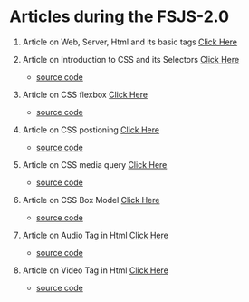 # Articles during the FSJS-2.0

1. Article on Web, Server, Html and its basic tags [Click Here](https://medium.com/@subhamkr1995dob/article-on-web-servers-html-and-its-basic-tags-1947090b224c)

2. Article on Introduction to CSS and its Selectors
[Click Here](https://medium.com/@subhamkr1995dob/article-on-the-introduction-to-css-and-its-selectors-c4c254135387)
    * [source code](https://github.com/Gaurav-Dev24/FSJS-2.0/tree/main/Article%20source%20code/Selectors)
3. Article on CSS flexbox
[Click Here](https://medium.com/@subhamkr1995dob/article-on-css-flexbox-5d61bbd3576f)
    * [source code](https://github.com/Gaurav-Dev24/FSJS-2.0/tree/main/Article%20source%20code/Flexbox)
4. Article on CSS postioning
[Click Here](https://medium.com/@subhamkr1995dob/article-on-css-positioning-6e51567c6bd5)
    * [source code](https://github.com/Gaurav-Dev24/FSJS-2.0/tree/main/Article%20source%20code/Postioning)
5. Article on CSS media query
[Click Here](https://medium.com/@subhamkr1995dob/article-on-css-media-query-9c2108a0c3eb)
    * [source code](https://github.com/Gaurav-Dev24/FSJS-2.0/tree/main/Article%20source%20code/media_query.html)
6. Article on CSS Box Model
[Click Here](https://medium.com/@subhamkr1995dob/article-on-css-box-model-5b101af1532e)
    * [source code](https://github.com/Gaurav-Dev24/FSJS-2.0/commit/3edb7158f542dfe37e9ef06a823a1e53a52500b0)
7. Article on Audio Tag in Html
[Click Here](https://medium.com/@subhamkr1995dob/article-on-audio-tag-in-html-86b56d73f918)
    * [source code](https://github.com/Gaurav-Dev24/FSJS-2.0/tree/main/sourceCode/Audio%20tags)
8. Article on Video Tag in Html
[Click Here](https://medium.com/@subhamkr1995dob/article-on-video-tags-in-html-1f576cfd1ad1)
    * [source code](https://github.com/Gaurav-Dev24/FSJS-2.0/tree/main/sourceCode/Video%20Tags)